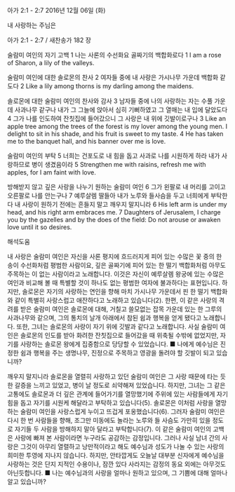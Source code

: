 아가 2:1 - 2:7 
2016년 12월 06일 (화)

내 사랑하는 주님은 



아가 2:1 - 2:7 / 새찬송가 182 장


술람미 여인의 자기 고백
1 나는 사론의 수선화요 골짜기의 백합화로다
1 I am a rose of Sharon, a lily of the valleys. 

술람미 여인에 대한 솔로몬의 찬사
2 여자들 중에 내 사랑은 가시나무 가운데 백합화 같도다
2 Like a lily among thorns is my darling among the maidens. 


솔로몬에 대한 술람미 여인의 찬사와 감사
3 남자들 중에 나의 사랑하는 자는 수풀 가운데 사과나무 같구나 내가 그 그늘에 앉아서 심히 기뻐하였고 그 열매는 내 입에 달았도다 4 그가 나를 인도하여 잔칫집에 들어갔으니 그 사랑은 내 위에 깃발이로구나
3 Like an apple tree among the trees of the forest is my lover among the young men. I delight to sit in his shade, and his fruit is sweet to my taste. 4 He has taken me to the banquet hall, and his banner over me is love. 

술람미 여인의 부탁
5 너희는 건포도로 내 힘을 돕고 사과로 나를 시원하게 하라 내가 사랑하므로 병이 생겼음이라
5 Strengthen me with raisins, refresh me with apples, for I am faint with love. 

방해받지 않고 깊은 사랑을 나누기 원하는 술람미 여인
6 그가 왼팔로 내 머리를 고이고 오른팔로 나를 안는구나 7 예루살렘 딸들아 내가 노루와 들사슴을 두고 너희에게 부탁한다 내 사랑이 원하기 전에는 흔들지 말고 깨우지 말지니라
6 His left arm is under my head, and his right arm embraces me. 7 Daughters of Jerusalem, I charge you by the gazelles and by the does of the field: Do not arouse or awaken love until it so desires.

해석도움





내 사랑은 
술람미 여인은 자신을 사론 평지에 흐드러지게 피어 있는 수많은 꽃 중의 한 송이 수선화처럼 평범한 사람이요, 깊은 골짜기에 피어 있는 한 떨기 백합화처럼 아무도 주목하는 이 없는 사람이라고 노래합니다. 이것은 자신이 예루살렘 왕궁에 있는 수많은 여인과 비교해 볼 때 특별할 것이 하나도 없는 평범한 여자에 불과하다는 표현입니다. 하지만, 솔로몬은 자기의 사랑하는 연인을 향해 마치 가시나무 가운데서 핀 한 떨기 백합화와 같이 특별히 사랑스럽고 애잔하다고 노래하고 있습니다(2). 한편, 이 같은 사랑의 격려를 받은 술람미 여인은 솔로몬에 대해, 거칠고 쓸모없는 잡목 가운데 있는 한 그루의 사과나무와 같으며, 그의 통치의 날개 아래에서 참된 쉼과 행복을 얻게 됐다고 노래합니다. 또한, 그녀는 솔로몬의 사랑이 자기 위에 깃발과 같다고 노래합니다. 사실 술람미 여인은 솔로몬의 인도를 받아 화려한 잔칫집으로 들어갔을 때 위축될 수밖에 없었지만, 자기를 사랑하는 솔로몬 왕에게 집중함으로 당당할 수 있었습니다.
■ 나에게 예수님은 진정한 쉼과 행복을 주는 생명나무, 진정으로 주목하고 영광을 돌려야 할 깃발이 되고 있습니까?

깨우지 말지니라 
솔로몬을 열렬히 사랑하고 있던 술람미 여인은 그 사랑 때문에 타는 듯한 갈증을 느끼고 있었고, 병이 날 정도로 쇠약해져 있었습니다. 하지만, 그녀는 그 같은 고통에도 솔로몬과 더 깊은 관계에 들어가기를 열망했기에 주위에 있는 사람들에게 자기 힘을 돕고 자기를 시원케 해달라고 부탁하고 있습니다(5). 솔로몬은 이처럼 사랑을 열망하는 술람미 여인을 사랑스럽게 누이고 뜨겁게 포옹했습니다(6). 그러자 술람미 여인은 다시 한 번 사람들을 향해, 조그만 미동에도 놀라는 노루와 들 사슴도 가만히 있을 정도로 자기들 두 사람을 방해하지 말아 달라고 부탁합니다(7). 이 같은 술람미 여인의 고백은 사랑에 빠져 본 사람이라면 누구라도 공감하는 감정입니다. 그러나 사실 남녀 간의 사랑은 그것이 아무리 열렬하고 낭만적이라고 해도 예수님과 성도가 나눌 수 있는 사랑의 희미한 투영에 지나지 않습니다. 하지만, 안타깝게도 오늘날 대부분 신자에게 예수님을 사랑하는 것은 단지 지적인 수용이나, 잠깐 있다 사라지는 감정의 동요 외에는 아무것도 아닌듯합니다.
■ 나는 예수님과의 사랑을 얼마나 원하고 있으며, 그 기쁨에 대해 얼마나 알고 있습니까?